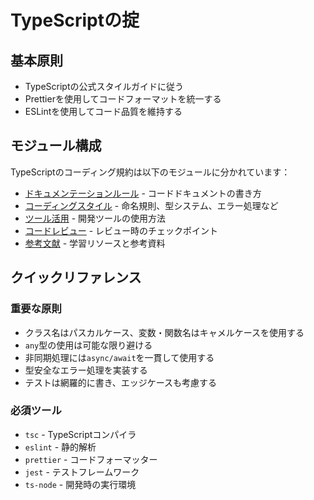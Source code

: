 # TypeScriptの掟

## 基本原則

- TypeScriptの公式スタイルガイドに従う
- Prettierを使用してコードフォーマットを統一する
- ESLintを使用してコード品質を維持する

## モジュール構成

TypeScriptのコーディング規約は以下のモジュールに分かれています：

- [ドキュメンテーションルール](typescript/tsdoc.md) - コードドキュメントの書き方
- [コーディングスタイル](typescript/tsstyle.md) - 命名規則、型システム、エラー処理など
- [ツール活用](typescript/tstools.md) - 開発ツールの使用方法
- [コードレビュー](typescript/tsreview.md) - レビュー時のチェックポイント
- [参考文献](typescript/tsrefs.md) - 学習リソースと参考資料

## クイックリファレンス

### 重要な原則

- クラス名はパスカルケース、変数・関数名はキャメルケースを使用する
- `any`型の使用は可能な限り避ける
- 非同期処理には`async/await`を一貫して使用する
- 型安全なエラー処理を実装する
- テストは網羅的に書き、エッジケースも考慮する

### 必須ツール

- `tsc` - TypeScriptコンパイラ
- `eslint` - 静的解析
- `prettier` - コードフォーマッター
- `jest` - テストフレームワーク
- `ts-node` - 開発時の実行環境
